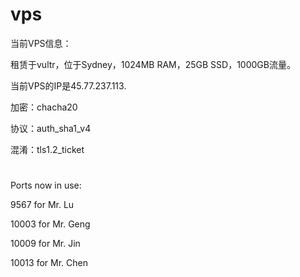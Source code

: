 # vps
当前VPS信息：

租赁于vultr，位于Sydney，1024MB RAM，25GB SSD，1000GB流量。

当前VPS的IP是45.77.237.113.

加密：chacha20

协议：auth_sha1_v4

混淆：tls1.2_ticket
#
Ports now in use:
 

9567	for Mr. Lu

10003	for Mr. Geng

10009	for Mr. Jin

10013	for Mr. Chen
